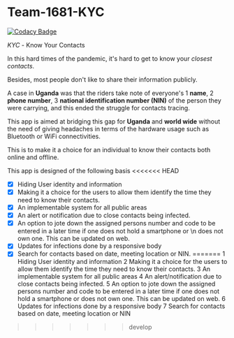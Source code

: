 # Team-1681-KYC

[![Codacy Badge](https://api.codacy.com/project/badge/Grade/6d422ca5cc514f55b253d29b86502a45)](https://app.codacy.com/gh/BuildForSDGCohort2/Team-1681-KYC?utm_source=github.com&utm_medium=referral&utm_content=BuildForSDGCohort2/Team-1681-KYC&utm_campaign=Badge_Grade_Settings)

_KYC_ - Know Your Contacts

In this hard times of the pandemic, it's hard to get to know your _closest_ _contacts_. 

Besides, most people don't like to share their information publicly. 

A case in **Uganda** was that the riders take note of everyone's 
1 **name**, 
2 **phone number**,
3 **national identification number (NIN)**
of the person they were carrying, and this ended the struggle for contacts tracing. 

This app is aimed at bridging this gap for **Uganda** and **world wide** without the need of giving headaches in terms of the hardware usage such as Bluetooth or WiFi connectivities. 

This is to make it a choice for an individual to know their contacts both online and offline.

This app is designed of the following basis
<<<<<<< HEAD
  -[x] Hiding User identity and information
  -[x] Making it a choice for the users to allow them identify the time they need to know their contacts.
  -[x] An implementable system for all public areas
  -[x] An alert or notification due to close contacts being infected.
  -[x] An option to jote down the assigned persons number and code to be entered in a later time if one does not hold a smartphone or \n does not own one. This can be updated on web.
  -[x] Updates for infections done by a responsive body
  -[x] Search for contacts based on date, meeting location or NIN.
=======
  1  Hiding User identity and information
  2  Making it a choice for the users to allow them identify the time they need to know their contacts.
  3  An implementable system for all public areas
  4  An alert/notification due to close contacts being infected.
  5  An option to jote down the assigned persons number and code to be entered in a later time if one does not hold a smartphone or does not own one. This can be updated on web.
  6  Updates for infections done by a responsive body
  7  Search for contacts based on date, meeting location or NIN
>>>>>>> develop
